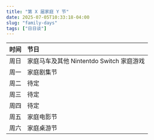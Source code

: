 ```yaml
---
title: "第 X 届家庭 Y 节"
date: 2025-07-05T10:33:18-04:00
slug: "family-days"
tags: ["日日谈"]
---
```


| 时间 | 节日 |
|:-------|:---------|
|周日|家庭马车及其他 Nintentdo Switch 家庭游戏 |
|周一 |家庭剧集节 |
|周二 |待定 |
|周三 |待定 |
|周四 |待定 |
|周五 |家庭电影节 |
|周六 |家庭桌游节 |
